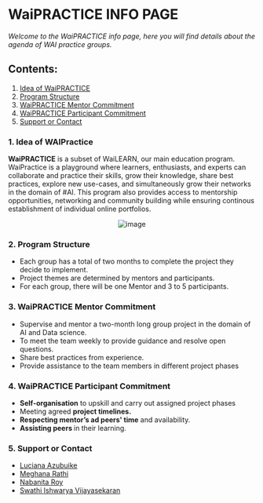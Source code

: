 <h1> WaiPRACTICE INFO PAGE</h1>
<em>Welcome to the WaiPRACTICE info page, here you will find details about the agenda of WAI practice groups.</em>

## Contents:
1. [Idea of WaiPRACTICE](#idea)<br/>
2. [Program Structure](#pst)<br/>
3. [WaiPRACTICE Mentor Commitment](#mc)<br/>
4. [WaiPRACTICE Participant Commitment](#pc)<br/>
5. [Support or Contact](#soc)<br/>

### <a name="idea">1. Idea of WAIPractice</a>
<b>WaiPRACTICE</b> is a subset of WaiLEARN, our main education program. WaiPractice is a playground where learners, enthusiasts, and experts can collaborate and practice their skills, grow their knowledge, share best practices, explore new use-cases, and simultaneously grow their networks in the domain of #AI. This program also provides access to mentorship opportunities, networking and community building while ensuring continous establishment of individual online portfolios. <br/>

<p align="center">
 <img src="https://user-images.githubusercontent.com/69084008/100664686-e6a5f180-334f-11eb-99fe-bd5f875d1835.png" alt="image"/>
<br/>
</p>

### <a name="pst">2. Program Structure</a>
<ul>
 <li>Each group has a total of two months to complete the project they decide to implement.</li>
 <li>Project themes are determined by mentors and participants.</li>
 <li>For each group, there will be one Mentor and 3 to 5 participants.</li>
</ul>

### <a name="mc">3. WaiPRACTICE Mentor Commitment</a>
<ul>
 <li>Supervise and mentor a two-month long group project in the domain of AI and Data science.</li>
 <li>To meet the team weekly to provide guidance and resolve open questions.</li>
 <li>Share best practices from experience.</li>
 <li>Provide assistance to the team members in different project phases</li>
</ul>

### <a name="pc">4. WaiPRACTICE Participant Commitment</a>
<ul>
 <li><b>Self-organisation</b> to upskill and carry out assigned project phases</li>
 <li>Meeting agreed <b>project timelines.</b></li>
 <li><b>Respecting mentor’s ad peers' time</b> and availability.</li>
 <li><b>Assisting peers </b>in their learning.</li>
</ul>

### <a name="soc">5. Support or Contact</a>
<ul>
  <li><a href="https://www.linkedin.com/in/i-am-luciana-azubuike/">Luciana Azubuike</a></li>
  <li><a href="https://www.linkedin.com/in/meghana-r-04b6a6122/">Meghana Rathi</a></li>
  <li><a href="https://www.linkedin.com/in/nabanita-roy/">Nabanita Roy</a></li>
  <li><a href="https://www.linkedin.com/in/swathi-ishwarya-vijayasekaran-0a08b723/">Swathi Ishwarya Vijayasekaran</a></li>
</ul>
<br/>

